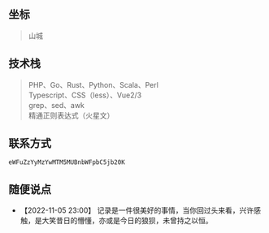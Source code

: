 
## 坐标

> 山城

## 技术栈

> PHP、Go、Rust、Python、Scala、Perl  
> Typescript、CSS（less）、Vue2/3  
> grep、sed、awk  
> 精通正则表达式（火星文）


## 联系方式

```
eWFuZzYyMzYwMTM5MUBnbWFpbC5jb20K
```

## 随便说点

- 【2022-11-05 23:00】 记录是一件很美好的事情，当你回过头来看，兴许感触，是大笑昔日的懵懂，亦或是今日的狼狈，未曾持之以恒。